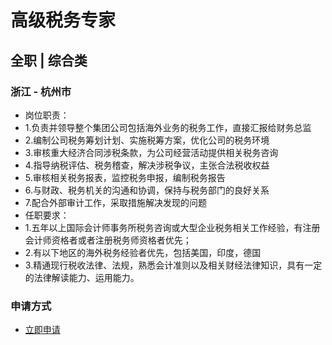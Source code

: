 
# 高级税务专家
## 全职  |  综合类
### 浙江 - 杭州市

- 岗位职责：
- 1.负责并领导整个集团公司包括海外业务的税务工作，直接汇报给财务总监
- 2.编制公司税务筹划计划、实施税筹方案，优化公司的税务环境
- 3.审核重大经济合同涉税条款，为公司经营活动提供相关税务咨询
- 4.指导纳税评估、税务稽查，解决涉税争议，主张合法税收权益
- 5.审核相关税务报表，监控税务申报，编制税务报告
- 6.与财政、税务机关的沟通和协调，保持与税务部门的良好关系
- 7.配合外部审计工作，采取措施解决发现的问题
- 任职要求：
- 1.五年以上国际会计师事务所税务咨询或大型企业税务相关工作经验，有注册会计师资格者或者注册税务师资格者优先；
- 2.有以下地区的海外税务经验者优先，包括美国，印度，德国
- 3.精通现行税收法律、法规，熟悉会计准则以及相关财经法律知识，具有一定的法律解读能力、运用能力。
### 申请方式
- <a href="mailto:hr@tuya.com" title=yourName-高级税务专家>立即申请</a>